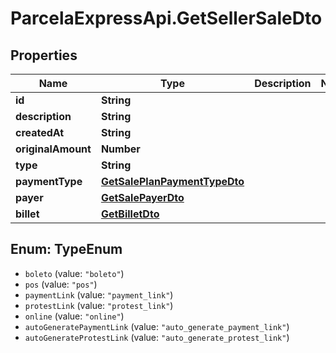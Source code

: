# ParcelaExpressApi.GetSellerSaleDto

## Properties
Name | Type | Description | Notes
------------ | ------------- | ------------- | -------------
**id** | **String** |  | 
**description** | **String** |  | 
**createdAt** | **String** |  | 
**originalAmount** | **Number** |  | 
**type** | **String** |  | 
**paymentType** | [**GetSalePlanPaymentTypeDto**](GetSalePlanPaymentTypeDto.md) |  | 
**payer** | [**GetSalePayerDto**](GetSalePayerDto.md) |  | 
**billet** | [**GetBilletDto**](GetBilletDto.md) |  | 

<a name="TypeEnum"></a>
## Enum: TypeEnum

* `boleto` (value: `"boleto"`)
* `pos` (value: `"pos"`)
* `paymentLink` (value: `"payment_link"`)
* `protestLink` (value: `"protest_link"`)
* `online` (value: `"online"`)
* `autoGeneratePaymentLink` (value: `"auto_generate_payment_link"`)
* `autoGenerateProtestLink` (value: `"auto_generate_protest_link"`)

